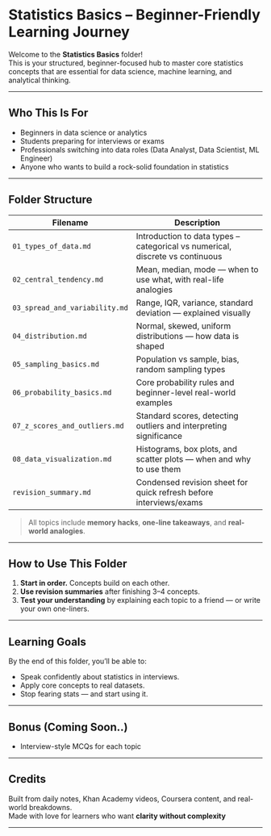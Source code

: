 # Statistics Basics – Beginner-Friendly Learning Journey

Welcome to the **Statistics Basics** folder!  
This is your structured, beginner-focused hub to master core statistics concepts that are essential for data science, machine learning, and analytical thinking.

---

## Who This Is For
- Beginners in data science or analytics
- Students preparing for interviews or exams
- Professionals switching into data roles (Data Analyst, Data Scientist, ML Engineer)
- Anyone who wants to build a rock-solid foundation in statistics 

---

## Folder Structure

| Filename                        | Description |
|--------------------------------|-------------|
| `01_types_of_data.md`          | Introduction to data types – categorical vs numerical, discrete vs continuous |
| `02_central_tendency.md`       | Mean, median, mode — when to use what, with real-life analogies |
| `03_spread_and_variability.md` | Range, IQR, variance, standard deviation — explained visually |
| `04_distribution.md`           | Normal, skewed, uniform distributions — how data is shaped |
| `05_sampling_basics.md`        | Population vs sample, bias, random sampling types |
| `06_probability_basics.md`     | Core probability rules and beginner-level real-world examples |
| `07_z_scores_and_outliers.md`  | Standard scores, detecting outliers and interpreting significance |
| `08_data_visualization.md`     | Histograms, box plots, and scatter plots — when and why to use them |
| `revision_summary.md`          | Condensed revision sheet for quick refresh before interviews/exams |

> All topics include **memory hacks**, **one-line takeaways**, and **real-world analogies**.

---

## How to Use This Folder

1. **Start in order.** Concepts build on each other.
2. **Use revision summaries** after finishing 3–4 concepts.
3. **Test your understanding** by explaining each topic to a friend — or write your own one-liners.

---

## Learning Goals

By the end of this folder, you’ll be able to:

- Speak confidently about statistics in interviews.
- Apply core concepts to real datasets.
- Stop fearing stats — and start using it.

---

## Bonus (Coming Soon..)

- Interview-style MCQs for each topic

---

## Credits

Built from daily notes, Khan Academy videos, Coursera content, and real-world breakdowns.  
Made with love for learners who want **clarity without complexity**

---
